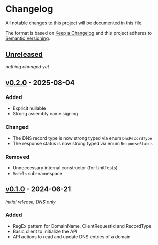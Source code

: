# Changelog

All notable changes to this project will be documented in this file.

The format is based on [Keep a Changelog](https://keepachangelog.com/en/1.1.0/)
and this project adheres to [Semantic Versioning](https://semver.org/spec/v2.0.0.html).

## [Unreleased]

_nothing changed yet_


## [v0.2.0] - 2025-08-04

### Added

- Explicit nullable
- Strong assembly name signing

### Changed

- The DNS record type is now strong typed via enum `DnsRecordType`
- The response status is now strong typed via enum `ResponseStatus`

### Removed

- Unneccessary internal constructor (for UnitTests)
- `Models` sub-namespace


## [v0.1.0] - 2024-06-21

_initial release, DNS only_

### Added

- RegEx pattern for DomainName, ClientRequestId and RecordType
- Basic client to initialize the API
- API actions to read and update DNS entries of a domain



[Unreleased]: https://github.com/AM-WD/netcup-ccp-api/compare/v0.2.0...HEAD

[v0.2.0]: https://github.com/AM-WD/netcup-ccp-api/compare/v0.1.0...v0.2.0
[v0.1.0]: https://github.com/AM-WD/netcup-ccp-api/commits/v0.1.0
